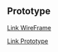 ## Prototype

[Link WireFrame](https://miro.com/app/board/uXjVMHi91lM=/?share_link_id=683875958759)

[Link Prototype](https://www.google.com/url?q=https://www.figma.com/proto/AdsqKi0RvFsfaHAELN810u/UX-Design?type%3Ddesign%26node-id%3D98-540%26scaling%3Dscale-down%26page-id%3D0%253A1%26starting-point-node-id%3D3%253A42&sa=D&source=docs&ust=1685433182912905&usg=AOvVaw0QIvDRX_Vl1qcrsopZj8eb)


